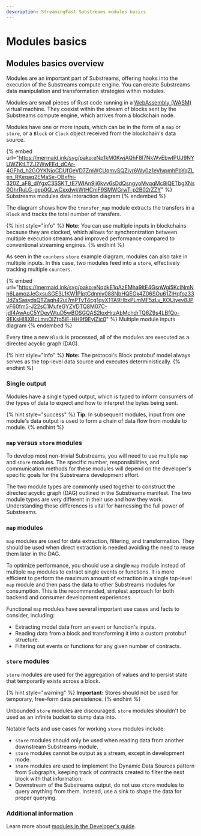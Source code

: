 ```yaml
---
description: StreamingFast Substreams modules basics
---
```


# Modules basics

## Modules basics overview

Modules are an important part of Substreams, offering hooks into the execution of the Substreams compute engine. You can create Substreams data manipulation and transformation strategies within modules.

Modules are small pieces of Rust code running in a [WebAssembly (WASM)](https://webassembly.org/) virtual machine. They coexist within the stream of blocks sent by the Substreams compute engine, which arrives from a blockchain node.

Modules have one or more inputs, which can be in the form of a `map` or `store`, or a `Block` or `Clock` object received from the blockchain's data source.

{% embed url="https://mermaid.ink/svg/pako:eNp1kM0KwjAQhF8l7NkWvEbwIPUJ9NYUWZKtLTZJ2WwEEd_dCAr-4GFhd_h2GOYKNjoCDUfGeVD7ZmWCUqmvSQZiyr6Wy0z1eVlvpmhPbYqZLen_RKeqaq2EMaSe-OBxfhi-320Z_aF8_diYgxC3SSKT_tE7WIAn9ji6kvv6sDdQsngyoMvqqMc8iQETbgXNs0OhrRuLG-gep0QLwCxxdwkWtHCmF9SMWGrwT-p2B02rZZY" %}
Substreams modules data interaction diagram
{% endembed %}

The diagram shows how the `transfer_map` module extracts the transfers in a `Block` and tracks the total number of transfers.

{% hint style="info" %}
**Note:** You can use multiple inputs in blockchains because they are clocked, which allows for synchronization between multiple execution streams and improved performance compared to conventional streaming engines.
{% endhint %}

As seen in the `counters` `store` example diagram, modules can also take in multiple inputs. In this case, two modules feed into a `store`, effectively tracking multiple `counters`.

{% embed url="https://mermaid.ink/svg/pako:eNqdkE1qAzEMha9itE4GsnWgi5KcINmNh6LamozJeGxsuSGE3L1KW1PIptCdnnjv088NbHQEGk4Z06SOu61ZlHqfoz33JdZsSasydsQTZaqh42ui7mPTvT4cg1qvX1TA9HbxPLmMF5zLv_KOUiyev8JPvF60fm5-J22sC1MufeGYZVDTQ8M07C-jdf4AwAoC5YDeyWtuD5wBOSGQAS2loxHrzAbMchdrTQ6Z9s4LBfQo-9EKsHI8XBcLmnOlZtp5lE-HH9f9EylZic0" %}
Multiple module inputs diagram
{% endembed %}

Every time a new `Block` is processed, all of the modules are executed as a directed acyclic graph (DAG).

{% hint style="info" %}
**Note:** The protocol's Block protobuf model always serves as the top-level data source and executes deterministically.
{% endhint %}

### Single output

Modules have a single typed output, which is typed to inform consumers of the types of data to expect and how to interpret the bytes being sent.

{% hint style="success" %}
**Tip**: In subsequent modules, input from one module's data output is used to form a chain of data flow from module to module.
{% endhint %}

### `map` versus `store` modules

To develop most non-trivial Substreams, you will need to use multiple `map` and `store` modules. The specific number, responsibilities, and communication methods for these modules will depend on the developer's specific goals for the Substreams development effort.

The two module types are commonly used together to construct the directed acyclic graph (DAG) outlined in the Substreams manifest. The two module types are very different in their use and how they work. Understanding these differences is vital for harnessing the full power of Substreams.

### `map` modules

`map` modules are used for data extraction, filtering, and transformation. They should be used when direct extraction is needed avoiding the need to reuse them later in the DAG.

To optimize performance, you should use a single `map` module instead of multiple `map` modules to extract single events or functions. It is more efficient to perform the maximum amount of extraction in a single top-level `map` module and then pass the data to other Substreams modules for consumption. This is the recommended, simplest approach for both backend and consumer development experiences.

Functional `map` modules have several important use cases and facts to consider, including:

* Extracting model data from an event or function's inputs.
* Reading data from a block and transforming it into a custom protobuf structure.
* Filtering out events or functions for any given number of contracts.

### `store` modules

`store` modules are used for the aggregation of values and to persist state that temporarily exists across a block.

{% hint style="warning" %}
**Important:** Stores should not be used for temporary, free-form data persistence.
{% endhint %}

Unbounded `store` modules are discouraged. `store` modules shouldn't be used as an infinite bucket to dump data into.

Notable facts and use cases for working `store` modules include:

* `store` modules should only be used when reading data from another downstream Substreams module.
* `store` modules cannot be output as a stream, except in development mode.
* `store` modules are used to implement the Dynamic Data Sources pattern from Subgraphs, keeping track of contracts created to filter the next block with that information.
* Downstream of the Substreams output, do not use `store` modules to query anything from them. Instead, use a sink to shape the data for proper querying.

### Additional information

Learn more about [modules in the Developer's guide](../developers-guide/modules/).
